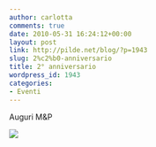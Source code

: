 ```yaml
---
author: carlotta
comments: true
date: 2010-05-31 16:24:12+00:00
layout: post
link: http://pilde.net/blog/?p=1943
slug: 2%c2%b0-anniversario
title: 2° anniversario
wordpress_id: 1943
categories:
- Eventi
---
```


Auguri M&P

![](http://pilde.net/blog/wp-content/uploads/2010/06/mp.jpg)




